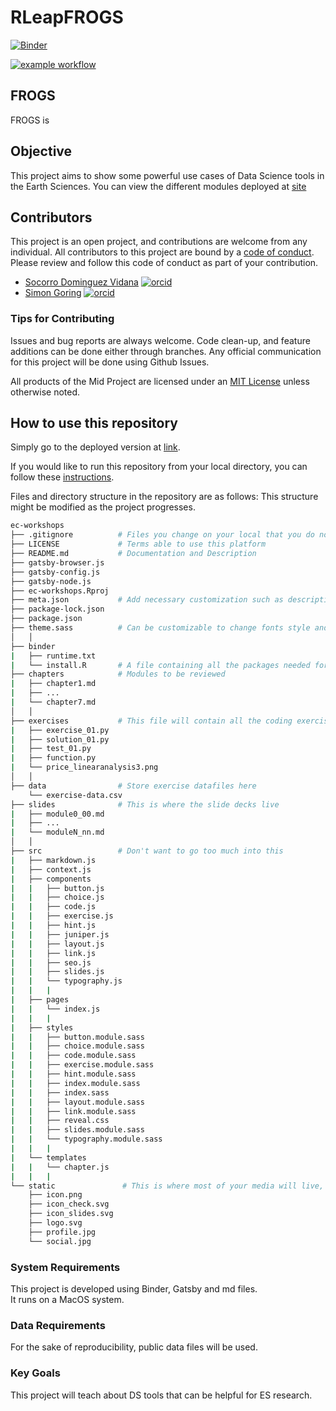 # RLeapFROGS

[![Binder](https://mybinder.org/badge_logo.svg)](https://mybinder.org/v2/gh/throughput-ec/ec-workshops/binder)

[![example workflow](https://github.com/throughput-ec/ec-workshops/actions/workflows/gatsby-publish.yaml/badge.svg)](https://github.com/throughput-ec/ec-workshops/actions)

## FROGS

FROGS is

## Objective

This project aims to show some powerful use cases of Data Science tools in the Earth Sciences. 
You can view the different modules deployed at  [site](https://throughput-ec.github.io/ec-workshops/)

## Contributors

This project is an open project, and contributions are welcome from any individual.  All contributors to this project are bound by a [code of conduct](CODE_OF_CONDUCT.md).  Please review and follow this code of conduct as part of your contribution.

  * [Socorro Dominguez Vidana](https://sedv8808.github.io/) [![orcid](https://img.shields.io/badge/orcid-0000--0002--7926--4935-brightgreen.svg)](https://orcid.org/0000-0002-7926-4935)
* [Simon Goring](http://www.goring.org/) [![orcid](https://img.shields.io/badge/orcid-0000--0002--2700--4605-brightgreen.svg)](https://orcid.org/0000-0002-2700-4605)

### Tips for Contributing

Issues and bug reports are always welcome.  Code clean-up, and feature additions can be done either through branches.
Any official communication for this project will be done using Github Issues.

All products of the Mid Project are licensed under an [MIT License](LICENSE) unless otherwise noted.

## How to use this repository

Simply go to the deployed version at [link]().

If you would like to run this repository from your local directory, you can follow these [instructions]().

Files and directory structure in the repository are as follows:
This structure might be modified as the project progresses.

```bash
ec-workshops
├── .gitignore          # Files you change on your local that you do not want to track changes for or commit to the repo. 
├── LICENSE             # Terms able to use this platform 
├── README.md           # Documentation and Description 
├── gatsby-browser.js    
├── gatsby-config.js    
├── gatsby-node.js      
├── ec-workshops.Rproj
├── meta.json           # Add necessary customization such as descriptions bio and branch needed to make binder from 
├── package-lock.json
├── package.json
├── theme.sass          # Can be customizable to change fonts style and size and website colours and font 
│   │    
├── binder  
|   ├── runtime.txt
|   └── install.R       # A file containing all the packages needed for the coding exercises
├── chapters            # Modules to be reviewed 
|   ├── chapter1.md
|   ├── ...
|   └── chapter7.md
│   │
├── exercises           # This file will contain all the coding exercise scripts. 
|   ├── exercise_01.py
|   ├── solution_01.py
|   ├── test_01.py
|   ├── function.py
|   └── price_linearanalysis3.png
│   │
├── data                # Store exercise datafiles here 
    └── exercise-data.csv
├── slides              # This is where the slide decks live
|   ├── module0_00.md
|   ├── ...
|   └── moduleN_nn.md
│   │
├── src                 # Don't want to go too much into this 
|   ├── markdown.js
|   ├── context.js
|   ├── components              
|   |   ├── button.js
|   |   ├── choice.js
|   |   ├── code.js
|   |   ├── exercise.js
|   |   ├── hint.js
|   |   ├── juniper.js
|   |   ├── layout.js
|   |   ├── link.js
|   |   ├── seo.js
|   |   ├── slides.js
|   |   └── typography.js
|   |   |   
|   ├── pages              
|   |   └── index.js
|   |   |
|   ├── styles               
|   |   ├── button.module.sass
|   |   ├── choice.module.sass
|   |   ├── code.module.sass
|   |   ├── exercise.module.sass
|   |   ├── hint.module.sass
|   |   ├── index.module.sass
|   |   ├── index.sass
|   |   ├── layout.module.sass
|   |   ├── link.module.sass
|   |   ├── reveal.css
|   |   ├── slides.module.sass
|   |   └── typography.module.sass
|   |   |
|   └── templates              
|   |   └── chapter.js
|   |   |
└── static               # This is where most of your media will live, be it for slides, or anything else. 
    ├── icon.png
    ├── icon_check.svg
    ├── icon_slides.svg
    ├── logo.svg
    ├── profile.jpg
    └── social.jpg
```

### System Requirements

This project is developed using Binder, Gatsby and md files.  
It runs on a MacOS system.

### Data Requirements

For the sake of reproducibility, public data files will be used.

### Key Goals

This project will teach about DS tools that can be helpful for ES research.
